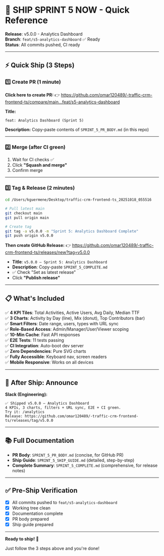 # 🚀 SHIP SPRINT 5 NOW - Quick Reference

**Release**: v5.0.0 - Analytics Dashboard  
**Branch**: `feat/s5-analytics-dashboard` ✅ Ready  
**Status**: All commits pushed, CI ready

---

## ⚡ **Quick Ship (3 Steps)**

### **1️⃣ Create PR** (1 minute)

**Click here to create PR:**
👉 <https://github.com/omar120489/-traffic-crm-frontend-ts/compare/main...feat/s5-analytics-dashboard>

**Title:**

```
feat: Analytics Dashboard (Sprint 5)
```

**Description:**
Copy-paste contents of `SPRINT_5_PR_BODY.md` (in this repo)

---

### **2️⃣ Merge** (after CI green)

1. Wait for CI checks ✅
2. Click **"Squash and merge"**
3. Confirm merge

---

### **3️⃣ Tag & Release** (2 minutes)

```bash
cd /Users/kguermene/Desktop/traffic-crm-frontend-ts_20251018_055516

# Pull latest main
git checkout main
git pull origin main

# Create tag
git tag -a v5.0.0 -m "Sprint 5: Analytics Dashboard Complete"
git push origin v5.0.0
```

**Then create GitHub Release:**
👉 <https://github.com/omar120489/-traffic-crm-frontend-ts/releases/new?tag=v5.0.0>

- **Title**: `v5.0.0 – Sprint 5: Analytics Dashboard`
- **Description**: Copy-paste `SPRINT_5_COMPLETE.md`
- ✅ Check "Set as latest release"
- Click **"Publish release"**

---

## 📋 **What's Included**

✅ **4 KPI Tiles**: Total Activities, Active Users, Avg Daily, Median TTF  
✅ **3 Charts**: Activity by Day (line), Mix (donut), Top Contributors (bar)  
✅ **Smart Filters**: Date range, users, types with URL sync  
✅ **Role-Based Access**: Admin/Manager/User/Viewer scoping  
✅ **10-Min Cache**: Fast API responses  
✅ **E2E Tests**: 11 tests passing  
✅ **CI Integration**: Auto-boot dev server  
✅ **Zero Dependencies**: Pure SVG charts  
✅ **Fully Accessible**: Keyboard nav, screen readers  
✅ **Mobile Responsive**: Works on all devices  

---

## 📣 **After Ship: Announce**

**Slack (Engineering):**

```
✅ Shipped v5.0.0 – Analytics Dashboard
4 KPIs, 3 charts, filters + URL sync, E2E + CI green.
Try it: /analytics
Release: https://github.com/omar120489/-traffic-crm-frontend-ts/releases/tag/v5.0.0
```

---

## 📚 **Full Documentation**

- **PR Body**: `SPRINT_5_PR_BODY.md` (concise, for GitHub PR)
- **Ship Guide**: `SPRINT_5_SHIP_GUIDE.md` (detailed, step-by-step)
- **Complete Summary**: `SPRINT_5_COMPLETE.md` (comprehensive, for release notes)

---

## ✅ **Pre-Ship Verification**

- [x] All commits pushed to `feat/s5-analytics-dashboard`
- [x] Working tree clean
- [x] Documentation complete
- [x] PR body prepared
- [x] Ship guide prepared

---

**Ready to ship!** 🚀

Just follow the 3 steps above and you're done!
